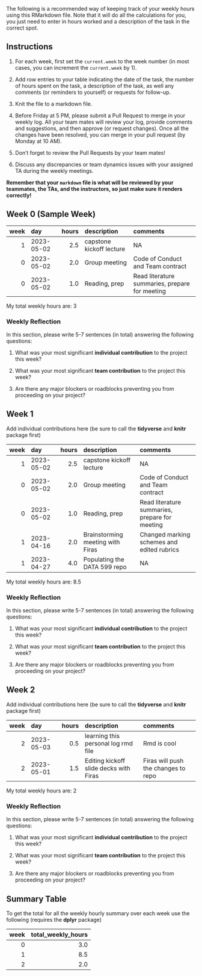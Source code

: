 The following is a recommended way of keeping track of your weekly hours
using this RMarkdown file. Note that it will do all the calculations for
you, you just need to enter in hours worked and a description of the
task in the correct spot.

## Instructions

1.  For each week, first set the `current.week` to the week number (in
    most cases, you can increment the `current.week` by 1).  

2.  Add row entries to your table indicating the date of the task, the
    number of hours spent on the task, a description of the task, as
    well any comments (or reminders to yourself) or requests for
    follow-up.

3.  Knit the file to a markdown file.

4.  Before Friday at 5 PM, please submit a Pull Request to merge in your
    weekly log. All your team mates will review your log, provide
    comments and suggestions, and then approve (or request changes).
    Once all the changes have been resolved, you can merge in your pull
    request (by Monday at 10 AM).

5.  Don’t forget to review the Pull Requests by your team mates!

6.  Discuss any discrepancies or team dynamics issues with your assigned
    TA during the weekly meetings.

**Remember that your `markdown` file is what will be reviewed by your
teammates, the TAs, and the instructors, so just make sure it renders
correctly!**

## Week 0 (Sample Week)

| week | day        | hours | description              | comments                                       |
|----:|:--------|-----:|:------------------|:----------------------------------|
|    1 | 2023-05-02 |   2.5 | capstone kickoff lecture | NA                                             |
|    0 | 2023-05-02 |   2.0 | Group meeting            | Code of Conduct and Team contract              |
|    0 | 2023-05-02 |   1.0 | Reading, prep            | Read literature summaries, prepare for meeting |

My total weekly hours are: 3

### Weekly Reflection

In this section, please write 5-7 sentences (in total) answering the
following questions:

1.  What was your most significant **individual contribution** to the
    project this week?

2.  What was your most significant **team contribution** to the project
    this week?

3.  Are there any major blockers or roadblocks preventing you from
    proceeding on your project?

## Week 1

Add individual contributions here (be sure to call the **tidyverse** and
**knitr** package first)

| week | day        | hours | description                      | comments                                       |
|----:|:--------|----:|:----------------------|:-------------------------------|
|    1 | 2023-05-02 |   2.5 | capstone kickoff lecture         | NA                                             |
|    0 | 2023-05-02 |   2.0 | Group meeting                    | Code of Conduct and Team contract              |
|    0 | 2023-05-02 |   1.0 | Reading, prep                    | Read literature summaries, prepare for meeting |
|    1 | 2023-04-16 |   2.0 | Brainstorming meeting with Firas | Changed marking schemes and edited rubrics     |
|    1 | 2023-04-27 |   4.0 | Populating the DATA 599 repo     | NA                                             |

My total weekly hours are: 8.5

### Weekly Reflection

In this section, please write 5-7 sentences (in total) answering the
following questions:

1.  What was your most significant **individual contribution** to the
    project this week?

2.  What was your most significant **team contribution** to the project
    this week?

3.  Are there any major blockers or roadblocks preventing you from
    proceeding on your project?

## Week 2

Add individual contributions here (be sure to call the **tidyverse** and
**knitr** package first)

| week | day        | hours | description                            | comments                            |
|----:|:--------|-----:|:---------------------------|:-------------------------|
|    2 | 2023-05-03 |   0.5 | learning this personal log rmd file    | Rmd is cool                         |
|    2 | 2023-05-01 |   1.5 | Editing kickoff slide decks with Firas | Firas will push the changes to repo |

My total weekly hours are: 2

### Weekly Reflection

In this section, please write 5-7 sentences (in total) answering the
following questions:

1.  What was your most significant **individual contribution** to the
    project this week?

2.  What was your most significant **team contribution** to the project
    this week?

3.  Are there any major blockers or roadblocks preventing you from
    proceeding on your project?

## Summary Table

To get the total for all the weekly hourly summary over each week use
the following (requires the **dplyr** package)

| week | total_weekly_hours |
|-----:|-------------------:|
|    0 |                3.0 |
|    1 |                8.5 |
|    2 |                2.0 |
